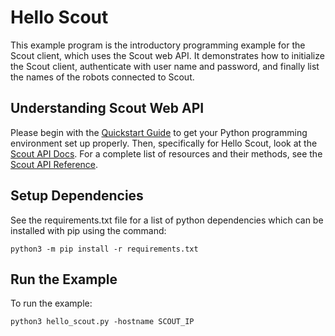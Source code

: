 <!--
Copyright (c) 2023 Boston Dynamics, Inc.  All rights reserved.

Downloading, reproducing, distributing or otherwise using the SDK Software
is subject to the terms and conditions of the Boston Dynamics Software
Development Kit License (20191101-BDSDK-SL).
-->

# Hello Scout

This example program is the introductory programming example for the Scout client, which uses the Scout web API. It demonstrates how to initialize the Scout client, authenticate with user name and password, and finally list the names of the robots connected to Scout.

## Understanding Scout Web API

Please begin with the [Quickstart Guide](../../../../docs/python/quickstart.md) to get your Python programming environment set up properly. Then, specifically for Hello Scout, look at the [Scout API Docs](../../../../docs/concepts/about_scout.md). For a complete list of resources and their methods, see the <a href="../../../../docs/scout/docs.html">Scout API Reference</a>.

## Setup Dependencies

See the requirements.txt file for a list of python dependencies which can be installed with pip using the command:

```
python3 -m pip install -r requirements.txt
```

## Run the Example

To run the example:

```
python3 hello_scout.py -hostname SCOUT_IP
```
